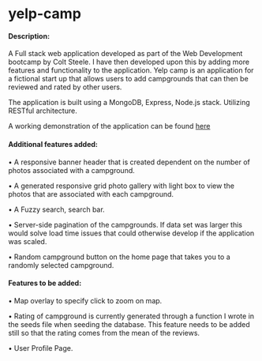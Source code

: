 # yelp-camp

#### Description: 
A Full stack web application developed as part of the Web Development bootcamp by Colt Steele.
I have then developed upon this by adding more features and functionality to the application.
Yelp camp is an application for a fictional start up that allows users to add campgrounds that can then be reviewed and rated by other users. 

The application is built using a MongoDB, Express, Node.js stack. Utilizing RESTful architecture. 

A working demonstration of the application can be found [here](https://dry-anchorage-86124.herokuapp.com/)


#### Additional features added:
•	A responsive banner header that is created dependent on the number of photos associated with a campground. 

•	A generated responsive grid photo gallery with light box to view the photos that are associated with each campground.

•	A Fuzzy search, search bar. 

•	Server-side pagination of the campgrounds. If data set was larger this would solve load time issues that could otherwise develop if the application was scaled.

•	Random campground button on the home page that takes you to a randomly selected campground. 


#### Features to be added:  
•	Map overlay to specify click to zoom on map.

•	Rating of campground is currently generated through a function I wrote in the seeds file when seeding the database. This feature needs to be added still so that the rating comes from the mean of the reviews. 

•	User Profile Page.
